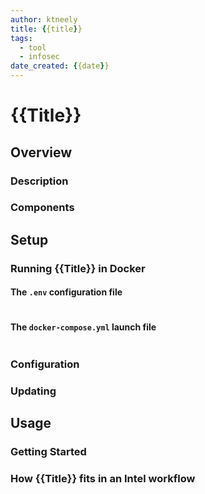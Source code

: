 ```yaml
---
author: ktneely
title: {{title}}
tags: 
  - tool
  - infosec
date_created: {{date}}
---
```

# {{Title}}

## Overview

### Description



### Components


## Setup


### Running {{Title}} in Docker


#### The `.env` configuration file


```ini

```


#### The `docker-compose.yml` launch file

```yaml

```



### Configuration


### Updating


## Usage


### Getting Started


### How {{Title}} fits in an Intel workflow
